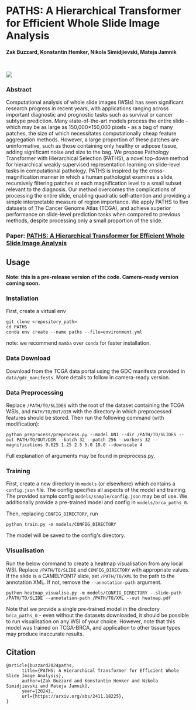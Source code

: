 # PATHS: A Hierarchical Transformer for Efficient Whole Slide Image Analysis
**Zak Buzzard, Konstantin Hemker, Nikola Simidjievski, Mateja Jamnik**

<br>

![](assets/paths_overall.png)

### Abstract
Computational analysis of whole slide images (WSIs) has seen significant research progress in recent years, with applications ranging across important diagnostic and prognostic tasks such as survival or cancer subtype prediction. Many state-of-the-art models process the entire slide - which may be as large as 150,000×150,000 pixels - as a bag of many patches, the size of which necessitates computationally cheap feature aggregation methods. However, a large proportion of these patches are uninformative, such as those containing only healthy or adipose tissue, adding significant noise and size to the bag. We propose Pathology Transformer with Hierarchical Selection (PATHS), a novel top-down method for hierarchical weakly supervised representation learning on slide-level tasks in computational pathology. PATHS is inspired by the cross-magnification manner in which a human pathologist examines a slide, recursively filtering patches at each magnification level to a small subset relevant to the diagnosis. Our method overcomes the complications of processing the entire slide, enabling quadratic self-attention and providing a simple interpretable measure of region importance. We apply PATHS to five datasets of The Cancer Genome Atlas (TCGA), and achieve superior performance on slide-level prediction tasks when compared to previous methods, despite processing only a small proportion of the slide. 

### Paper: [PATHS: A Hierarchical Transformer for Efficient Whole Slide Image Analysis](https://arxiv.org/abs/2411.18225)



## Usage
#### Note: this is a pre-release version of the code. Camera-ready version coming soon.
### Installation
First, create a virtual env
```
git clone <repository_path>
cd PATHS
conda env create --name paths --file=environment.yml
```
note: we recommend `mamba` over `conda` for faster installation.

### Data Download
Download from the TCGA data portal using the GDC manifests provided in `data/gdc_manifests`. 
More details to follow in camera-ready version.

### Data Preprocessing
Replace `/PATH/TO/SLIDES` with the root of the dataset containing the TCGA WSIs, and `PATH/TO/OUT/DIR` with the
directory in which preprocessed features should be stored. Then run the following command (with modification):
```
python preprocess/preprocess.py --model UNI --dir /PATH/TO/SLIDES --out PATH/TO/OUT/DIR --batch 32 --patch 256 --workers 32 --magnifications 0.625 1.25 2.5 5.0 10.0 --downscale 4
```
Full explanation of arguments may be found in preprocess.py.

### Training
First, create a new directory in `models` (or elsewhere) which contains a `config.json` file.
The config specifies all aspects of the model and training. The provided sample config `models/sample/config.json`
may be of use. We additionally provide a pre-trained model and config in `models/brca_paths_0`.

Then, replacing `CONFIG_DIRECTORY`, run
```
python train.py -m models/CONFIG_DIRECTORY
```
The model will be saved to the config's directory.

### Visualisation
Run the below command to create a heatmap visualisation from any local WSI.
Replace `/PATH/TO/SLIDE` and `CONFIG_DIRECTORY` with appropriate values.
If the slide is a CAMELYON17 slide, set `/PATH/TO/XML` to the path to the annotation XML.
If not, remove the `--annotation-path` argument.
```
python heatmap_visualise.py -m models/CONFIG_DIRECTORY --slide-path /PATH/TO/SLIDE --annotation-path /PATH/TO/XML --out heatmap.pdf
```
Note that we provide a single pre-trained model in the directory `brca_paths_0` - even without the datasets downloaded,
it should be possible to run visualisation on any WSI of your choice. However, note that this model was trained on
TCGA-BRCA, and application to other tissue types may produce inaccurate results.

## Citation
```
@article{buzzard2024paths,
      title={PATHS: A Hierarchical Transformer for Efficient Whole Slide Image Analysis}, 
      author={Zak Buzzard and Konstantin Hemker and Nikola Simidjievski and Mateja Jamnik},
      year={2024},
      url={https://arxiv.org/abs/2411.18225}, 
}
```

